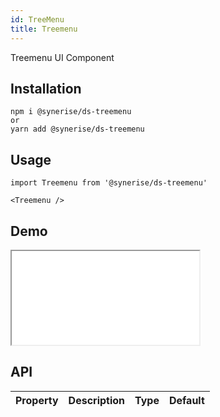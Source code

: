 ```yaml
---
id: TreeMenu
title: Treemenu
---
```


Treemenu UI Component

## Installation
```
npm i @synerise/ds-treemenu
or
yarn add @synerise/ds-treemenu
```

## Usage
```
import Treemenu from '@synerise/ds-treemenu'

<Treemenu />

```

## Demo

<iframe src="/storybook-static/iframe.html?id=components-TreeMenu--default"></iframe>

## API

| Property | Description | Type | Default |
| --- | --- | --- | --- |
